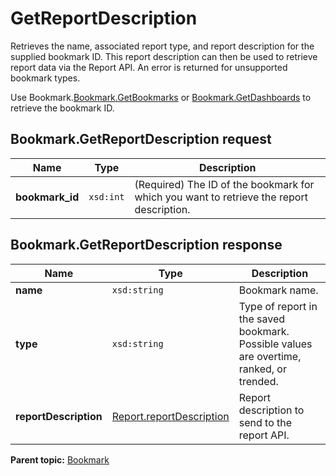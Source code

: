 # GetReportDescription

Retrieves the name, associated report type, and report description for the supplied bookmark ID. This report description can then be used to retrieve report data via the Report API. An error is returned for unsupported bookmark types.

Use Bookmark.[Bookmark.GetBookmarks](r_GetBookmarks.md#) or [Bookmark.GetDashboards](r_GetDashboards.md#) to retrieve the bookmark ID.

## Bookmark.GetReportDescription request

|Name|Type|Description|
|----|----|-----------|
| **bookmark_id** |`xsd:int` |(Required) The ID of the bookmark for which you want to retrieve the report description.|

## Bookmark.GetReportDescription response

|Name|Type|Description|
|----|----|-----------|
| **name** |`xsd:string` |Bookmark name.|
| **type** |`xsd:string` |Type of report in the saved bookmark. Possible values are overtime, ranked, or trended.|
|**reportDescription** |[Report.reportDescription](../../../reporting-api/data_types/r_reportDescription.md) |Report description to send to the report API.|

**Parent topic:** [Bookmark](../../methods/bookmark/c_methods_bookmark.md)

